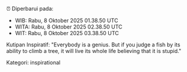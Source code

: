 ⏰ Diperbarui pada:
- WIB: Rabu, 8 Oktober 2025 01.38.50 UTC
- WITA: Rabu, 8 Oktober 2025 02.38.50 UTC
- WIT: Rabu, 8 Oktober 2025 03.38.50 UTC

Kutipan Inspiratif:
"Everybody is a genius. But if you judge a fish by its ability to climb a tree, it will live its whole life believing that it is stupid."


Kategori: inspirational

